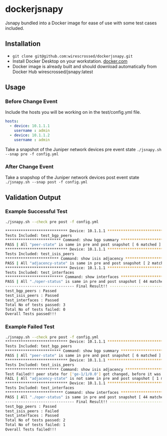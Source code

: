 # dockerjsnapy

Jsnapy bundled into a Docker image for ease of use with some test cases included.

## Installation

- `git clone git@github.com:wirescrossed/dockerjsnapy.git`
- Install Docker Desktop on your workstation. [docker.com](https://www.docker.com)
- Docker image is already built and should download automatically from Docker Hub wirescrossed/jsnapy:latest

## Usage

### Before Change Event

Include the hosts you will be working on in the test/config.yml file.

```yaml
hosts:
  - device: 10.1.1.1
    username : admin
  - device: 10.1.1.2
    username : admin
```

Take a snapshot of the Juniper network devices pre event state `./jsnapy.sh --snap pre -f config.yml`

### After Change Event

Take a snapshop of the Juniper network devices post event state `./jsnapy.sh --snap post -f config.yml`

## Validation Output

### Example Successful Test

```bash
./jsnapy.sh --check pre post -f config.yml

**************************** Device: 10.1.1.1 ****************************
Tests Included: test_bgp_peers
************************* Command: show bgp summary *************************
PASS | All "peer-state" is same in pre and post snapshot [ 6 matched ]
**************************** Device: 10.1.1.1 ****************************
Tests Included: test_isis_peers
************************ Command: show isis adjacency ************************
PASS | All "adjacency-state" is same in pre and post snapshot [ 2 matched ]
**************************** Device: 10.1.1.1 ****************************
Tests Included: test_interfaces
************************** Command: show interfaces **************************
PASS | All "./oper-status" is same in pre and post snapshot [ 44 matched ]
------------------------------- Final Result!! -------------------------------
test_bgp_peers : Passed
test_isis_peers : Passed
test_interfaces : Passed
Total No of tests passed: 3
Total No of tests failed: 0
Overall Tests passed!!!
```

### Example Failed Test

```bash
./jsnapy.sh --check pre post -f config.yml
**************************** Device: 10.1.1.1 ****************************
Tests Included: test_bgp_peers
************************* Command: show bgp summary *************************
PASS | All "peer-state" is same in pre and post snapshot [ 6 matched ]
**************************** Device: 10.1.1.1 ****************************
Tests Included: test_isis_peers
************************ Command: show isis adjacency ************************
Test Failed!! peer state for ['ge-1/1/0.0'] got changed, before it was <['Up']>, now it is <['Down']>
FAIL | All "adjacency-state" is not same in pre and post snapshot [ 1 matched / 1 failed ]
**************************** Device: 10.1.1.1 ****************************
Tests Included: test_interfaces
************************** Command: show interfaces **************************
PASS | All "./oper-status" is same in pre and post snapshot [ 44 matched ]
------------------------------- Final Result!! -------------------------------
test_bgp_peers : Passed
test_isis_peers : Failed
test_interfaces : Passed
Total No of tests passed: 2
Total No of tests failed: 1
Overall Tests failed!!!
```

